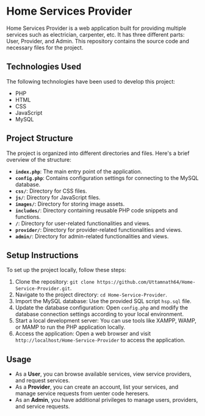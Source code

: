 
# Home Services Provider

Home Services Provider is a web application built for providing multiple services such as electrician, carpenter, etc. It has three different parts: User, Provider, and Admin. This repository contains the source code and necessary files for the project.

## Technologies Used

The following technologies have been used to develop this project:

-   PHP
-   HTML
-   CSS
-   JavaScript
-   MySQL

## Project Structure

The project is organized into different directories and files. Here's a brief overview of the structure:

-   **`index.php`**: The main entry point of the application.
-   **`config.php`**: Contains configuration settings for connecting to the MySQL database.
-   **`css/`**: Directory for CSS files.
-   **`js/`**: Directory for JavaScript files.
-   **`images/`**: Directory for storing image assets.
-   **`includes/`**: Directory containing reusable PHP code snippets and functions.
-   **`/`**: Directory for user-related functionalities and views.
-   **`provider/`**: Directory for provider-related functionalities and views.
-   **`admin/`**: Directory for admin-related functionalities and views.

## Setup Instructions

To set up the project locally, follow these steps:

1.  Clone the repository: `git clone https://github.com/Uttamnath64/Home-Service-Provider.git`.
2.  Navigate to the project directory: `cd Home-Service-Provider`.
3.  Import the MySQL database: Use the provided SQL script  `hsp.sql` file.
4.  Update the database configuration: Open `config.php` and modify the database connection settings according to your local environment.
5.  Start a local development server: You can use tools like XAMPP, WAMP, or MAMP to run the PHP application locally.
6.  Access the application: Open a web browser and visit `http://localhost/Home-Service-Provider` to access the application.

## Usage

-   As a **User**, you can browse available services, view service providers, and request services.
-   As a **Provider**, you can create an account, list your services, and manage service requests from uenter code heresers.
-   As an **Admin**, you have additional privileges to manage users, providers, and service requests.
